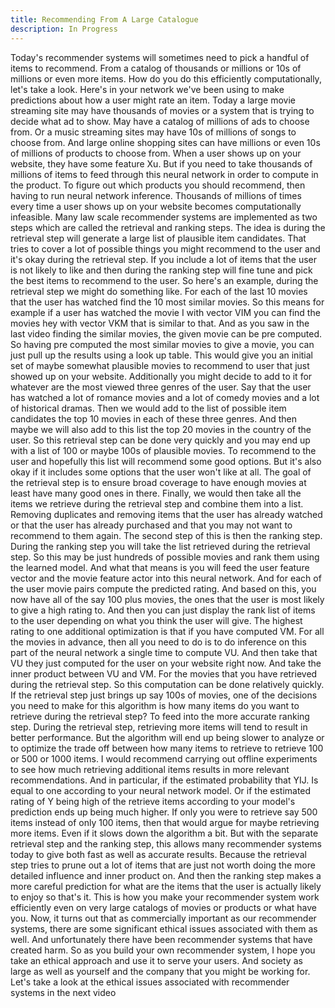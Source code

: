 ```yaml
---
title: Recommending From A Large Catalogue
description: In Progress
---
```


Today's recommender systems will sometimes need to pick a handful of items to recommend. From a catalog of thousands or millions or 10s of millions or even more items. How do you do this efficiently computationally, let's take a look. Here's in your network we've been using to make predictions about how a user might rate an item. Today a large movie streaming site may have thousands of movies or a system that is trying to decide what ad to show. May have a catalog of millions of ads to choose from. Or a music streaming sites may have 10s of millions of songs to choose from. And large online shopping sites can have millions or even 10s of millions of products to choose from. When a user shows up on your website, they have some feature Xu. But if you need to take thousands of millions of items to feed through this neural network in order to compute in the product. To figure out which products you should recommend, then having to run neural network inference. Thousands of millions of times every time a user shows up on your website becomes computationally infeasible. Many law scale recommender systems are implemented as two steps which are called the retrieval and ranking steps. The idea is during the retrieval step will generate a large list of plausible item candidates. That tries to cover a lot of possible things you might recommend to the user and it's okay during the retrieval step. If you include a lot of items that the user is not likely to like and then during the ranking step will fine tune and pick the best items to recommend to the user. So here's an example, during the retrieval step we might do something like. For each of the last 10 movies that the user has watched find the 10 most similar movies. So this means for example if a user has watched the movie I with vector VIM you can find the movies hey with vector VKM that is similar to that. And as you saw in the last video finding the similar movies, the given movie can be pre computed. So having pre computed the most similar movies to give a movie, you can just pull up the results using a look up table. This would give you an initial set of maybe somewhat plausible movies to recommend to user that just showed up on your website. Additionally you might decide to add to it for whatever are the most viewed three genres of the user. Say that the user has watched a lot of romance movies and a lot of comedy movies and a lot of historical dramas. Then we would add to the list of possible item candidates the top 10 movies in each of these three genres. And then maybe we will also add to this list the top 20 movies in the country of the user. So this retrieval step can be done very quickly and you may end up with a list of 100 or maybe 100s of plausible movies. To recommend to the user and hopefully this list will recommend some good options. But it's also okay if it includes some options that the user won't like at all. The goal of the retrieval step is to ensure broad coverage to have enough movies at least have many good ones in there. Finally, we would then take all the items we retrieve during the retrieval step and combine them into a list. Removing duplicates and removing items that the user has already watched or that the user has already purchased and that you may not want to recommend to them again. The second step of this is then the ranking step. During the ranking step you will take the list retrieved during the retrieval step. So this may be just hundreds of possible movies and rank them using the learned model. And what that means is you will feed the user feature vector and the movie feature actor into this neural network. And for each of the user movie pairs compute the predicted rating. And based on this, you now have all of the say 100 plus movies, the ones that the user is most likely to give a high rating to. And then you can just display the rank list of items to the user depending on what you think the user will give. The highest rating to one additional optimization is that if you have computed VM. For all the movies in advance, then all you need to do is to do inference on this part of the neural network a single time to compute VU. And then take that VU they just computed for the user on your website right now. And take the inner product between VU and VM. For the movies that you have retrieved during the retrieval step. So this computation can be done relatively quickly. If the retrieval step just brings up say 100s of movies, one of the decisions you need to make for this algorithm is how many items do you want to retrieve during the retrieval step? To feed into the more accurate ranking step. During the retrieval step, retrieving more items will tend to result in better performance. But the algorithm will end up being slower to analyze or to optimize the trade off between how many items to retrieve to retrieve 100 or 500 or 1000 items. I would recommend carrying out offline experiments to see how much retrieving additional items results in more relevant recommendations. And in particular, if the estimated probability that YIJ. Is equal to one according to your neural network model. Or if the estimated rating of Y being high of the retrieve items according to your model's prediction ends up being much higher. If only you were to retrieve say 500 items instead of only 100 items, then that would argue for maybe retrieving more items. Even if it slows down the algorithm a bit. But with the separate retrieval step and the ranking step, this allows many recommender systems today to give both fast as well as accurate results. Because the retrieval step tries to prune out a lot of items that are just not worth doing the more detailed influence and inner product on. And then the ranking step makes a more careful prediction for what are the items that the user is actually likely to enjoy so that's it. This is how you make your recommender system work efficiently even on very large catalogs of movies or products or what have you. Now, it turns out that as commercially important as our recommender systems, there are some significant ethical issues associated with them as well. And unfortunately there have been recommender systems that have created harm. So as you build your own recommender system, I hope you take an ethical approach and use it to serve your users. And society as large as well as yourself and the company that you might be working for. Let's take a look at the ethical issues associated with recommender systems in the next video